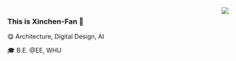 <img align='right' src="https://github-readme-stats.vercel.app/api?username=Xinchen-Fan&hide=contribs,prs&count_private=true&show_icons=true&include_all_commits=true&theme=transparent">

### This is Xinchen-Fan :cherry_blossom:

:yum: Architecture, Digital Design, AI

:mortar_board: B.E. @EE, WHU
